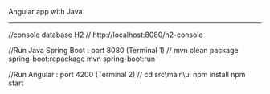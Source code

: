 Angular app with Java

---------------------------------------------
//console database H2 //
http://localhost:8080/h2-console


//Run Java Spring Boot : port 8080 (Terminal 1) //
mvn clean package spring-boot:repackage
mvn spring-boot:run 
 


//Run Angular : port 4200 (Terminal 2) //
cd src\main\ui
npm install
npm start



